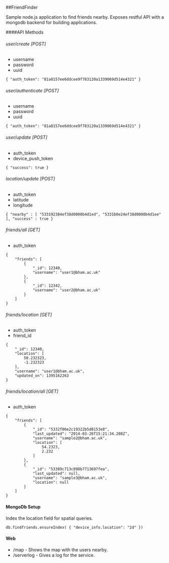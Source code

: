 ##FriendFinder

Sample node.js application to find friends nearby. Exposes restful API with a mongodb backend for building applications.

####API Methods

###### user/create [POST]
* username
* password
* uuid
```
{ "auth_token": "81a8157ee6ddcee9f783120a1339069d514e4321" }
```

###### user/authenticate [POST]
* username
* password
* uuid
```
{ "auth_token": "81a8157ee6ddcee9f783120a1339069d514e4321" }
```

###### user/update [POST]
* auth_token
* device_push_token
```
{ "success": true }
```

###### location/update [POST]
* auth_token
* latitude
* longitude
```
{ "nearby" : [ "533192384ef38d0000b4d1ed", "5331b0e24ef38d0000b4d1ee" ], "success" : true }
```

###### friends/all [GET]
* auth_token
```
{
    "friends": [
        {
            "_id": 12340,
            "username": "user1@bham.ac.uk"
        },
        {
            "_id": 12342,
            "username": "user2@bham.ac.uk"
        }
    ]
}
```

###### friends/location [GET]
* auth_token
* friend_id
```
{
    "_id": 12340,
    "location": [
        50.232323,
        -1.232323
    ],
    "username": "user1@bham.ac.uk",
    "updated_on": 1395162263
}
```


###### friends/location/all [GET]
* auth_token
```
{
    "friends": [
        {
            "_id": "5332f06e2c19322b5d8153e8",
            "last_updated": "2014-03-26T15:21:34.208Z",
            "username": "sample2@bham.ac.uk",
            "location": [
                54.2323,
                2.232
            ]
        },
        {
            "_id": "53389c713c898b7713697fea",
            "last_updated": null,
            "username": "sample3@bham.ac.uk",
            "location": null
        }
    ]
}
```

#### MongoDb Setup
Index the location field for spatial queries.
```
db.findfriends.ensureIndex( { "device_info.location": "2d" })
```

#### Web
* /map - Shows the map with the users nearby.
* /serverlog - Gives a log for the service.
